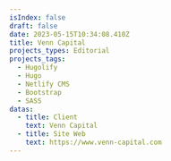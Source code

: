 ```yaml
---
isIndex: false
draft: false
date: 2023-05-15T10:34:08.410Z
title: Venn Capital
projects_types: Editorial
projects_tags:
  - Hugolify
  - Hugo
  - Netlify CMS
  - Bootstrap
  - SASS
datas:
  - title: Client
    text: Venn Capital
  - title: Site Web
    text: https://www.venn-capital.com
---
```

